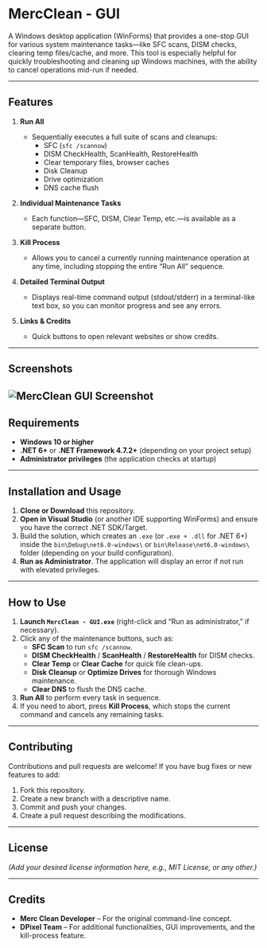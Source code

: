 # MercClean - GUI

A Windows desktop application (WinForms) that provides a one-stop GUI for various system maintenance tasks—like SFC scans, DISM checks, clearing temp files/cache, and more. This tool is especially helpful for quickly troubleshooting and cleaning up Windows machines, with the ability to cancel operations mid-run if needed.

---

## Features

1. **Run All**  
   - Sequentially executes a full suite of scans and cleanups:
     - SFC (`sfc /scannow`)
     - DISM CheckHealth, ScanHealth, RestoreHealth
     - Clear temporary files, browser caches
     - Disk Cleanup
     - Drive optimization
     - DNS cache flush

2. **Individual Maintenance Tasks**  
   - Each function—SFC, DISM, Clear Temp, etc.—is available as a separate button.

3. **Kill Process**  
   - Allows you to cancel a currently running maintenance operation at any time, including stopping the entire “Run All” sequence.

4. **Detailed Terminal Output**  
   - Displays real-time command output (stdout/stderr) in a terminal-like text box, so you can monitor progress and see any errors.

5. **Links & Credits**  
   - Quick buttons to open relevant websites or show credits.

---

## Screenshots

![MercClean GUI Screenshot](https://i.postimg.cc/zDn109YC/Screenshot-2025-02-06-123747.png)
---

## Requirements

- **Windows 10 or higher**  
- **.NET 6+** or **.NET Framework 4.7.2+** (depending on your project setup)  
- **Administrator privileges** (the application checks at startup)

---

## Installation and Usage

1. **Clone or Download** this repository.
2. **Open in Visual Studio** (or another IDE supporting WinForms) and ensure you have the correct .NET SDK/Target.
3. Build the solution, which creates an `.exe` (or `.exe + .dll` for .NET 6+) inside the `bin\Debug\net6.0-windows\` or `bin\Release\net6.0-windows\` folder (depending on your build configuration).
4. **Run as Administrator**. The application will display an error if not run with elevated privileges.

---

## How to Use

1. **Launch `MercClean - GUI.exe`** (right-click and “Run as administrator,” if necessary).
2. Click any of the maintenance buttons, such as:
   - **SFC Scan** to run `sfc /scannow`.
   - **DISM CheckHealth** / **ScanHealth** / **RestoreHealth** for DISM checks.
   - **Clear Temp** or **Clear Cache** for quick file clean-ups.
   - **Disk Cleanup** or **Optimize Drives** for thorough Windows maintenance.
   - **Clear DNS** to flush the DNS cache.
3. **Run All** to perform every task in sequence.
4. If you need to abort, press **Kill Process**, which stops the current command and cancels any remaining tasks.

---

## Contributing

Contributions and pull requests are welcome! If you have bug fixes or new features to add:

1. Fork this repository.
2. Create a new branch with a descriptive name.
3. Commit and push your changes.
4. Create a pull request describing the modifications.

---

## License

*(Add your desired license information here, e.g., MIT License, or any other.)*

---

## Credits

- **Merc Clean Developer** – For the original command-line concept.
- **DPixel Team** – For additional functionalities, GUI improvements, and the kill-process feature.
